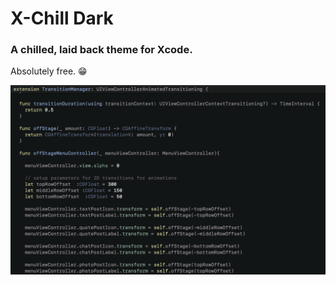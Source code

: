 # X-Chill Dark

### A chilled, laid back theme for Xcode.

Absolutely free. 😁

![X-Chill Dark - Xcode Theme Screenshot](x_chill_dark.png "X-Chill Dark Xcode Theme")
